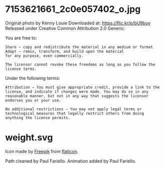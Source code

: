 7153621661_2c0e057402_o.jpg
===========================

Original photo by Kenny Louie
Downloaded at:
https://flic.kr/p/bU9buv
Released under Creative Common Attribution 2.0 Generic:

You are free to:

    Share — copy and redistribute the material in any medium or format
    Adapt — remix, transform, and build upon the material
    for any purpose, even commercially.

    The licensor cannot revoke these freedoms as long as you follow the license terms.


Under the following terms:

    Attribution — You must give appropriate credit, provide a link to the license, and indicate if changes were made. You may do so in any reasonable manner, but not in any way that suggests the licensor endorses you or your use.

    No additional restrictions — You may not apply legal terms or technological measures that legally restrict others from doing anything the license permits.

weight.svg
==========

Icon made by [Freepik](http://www.flaticon.com/free-icon/balance_89973) from
[flaticon](www.flaticon.com).

Path cleaned by Paul Fariello.
Animation added by Paul Fariello.
